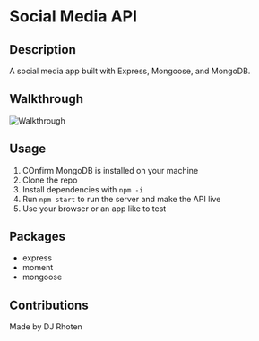 # Social Media API

## Description
A social media app built with Express, Mongoose, and MongoDB.

## Walkthrough
![Walkthrough](assets/socialnetwork.gif)

## Usage
1. COnfirm MongoDB is installed on your machine
2. Clone the repo
3. Install dependencies with `npm -i`
4. Run `npm start` to run the server and make the API live
5. Use your browser or an app like to test

## Packages
- express
- moment
- mongoose

## Contributions
Made by DJ Rhoten